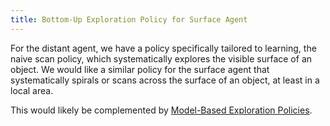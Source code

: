 ```yaml
---
title: Bottom-Up Exploration Policy for Surface Agent
---
```


For the distant agent, we have a policy specifically tailored to learning, the naive scan policy, which systematically explores the visible surface of an object. We would like a similar policy for the surface agent that systematically spirals or scans across the surface of an object, at least in a local area.

This would likely be complemented by [Model-Based Exploration Policies](model-based-exploration-policy.md).
